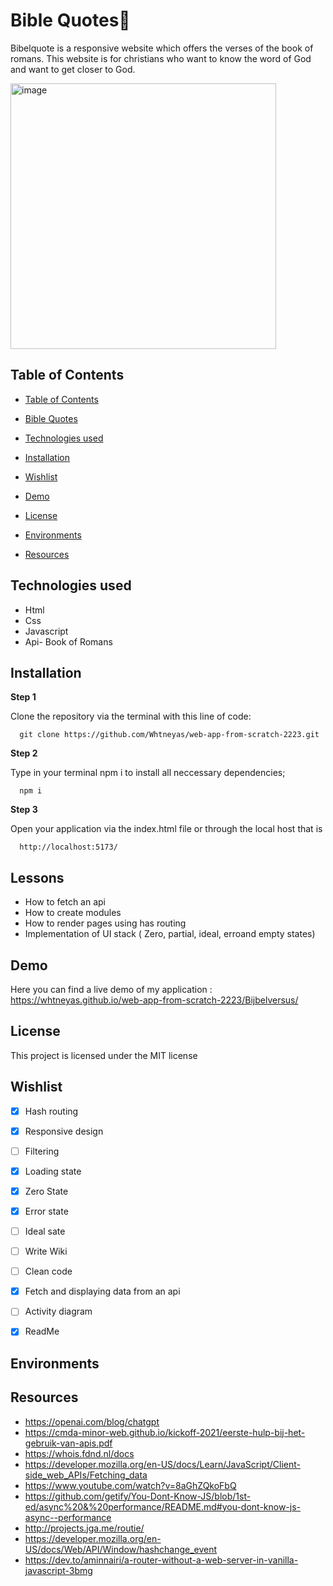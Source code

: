 

# Bible Quotes:book:


Bibelquote is a responsive website which offers the verses of the book of romans. This website is for christians who want to know the word of God and want to get closer to God. 

<img width="425" alt="image" src="https://user-images.githubusercontent.com/90154152/222978899-e9420d42-9918-451e-a090-1720c1eaafd4.png">


## Table of Contents
   * [Table of Contents](#table-of-contents)
   * [Bible Quotes](#bible-quotes)
   * [Technologies used](#technologies-used)
   * [Installation](#installation)
  
   * [Wishlist](#wishlist)
   * [Demo](#demo)
   * [License](#license)
   * [Environments](#environments)
   * [Resources](#resources)

   



## Technologies used
- Html 
- Css
- Javascript 
- Api- Book of Romans

## Installation

**Step 1**

Clone the repository via the terminal with this line of code: 

      git clone https://github.com/Whtneyas/web-app-from-scratch-2223.git
      
      
      
**Step 2**

Type in your terminal npm i to install all neccessary dependencies; 

      npm i 

**Step 3**

Open your application via the index.html file or through the local host that is 

      http://localhost:5173/



   



## Lessons 
- How to fetch an api 
- How to create modules
- How to render pages using has routing 
- Implementation of UI stack ( Zero, partial, ideal, erroand empty states)



## Demo

Here you can find a live demo of my application : https://whtneyas.github.io/web-app-from-scratch-2223/Bijbelversus/



## License 

This project is licensed under the MIT license 



## Wishlist

- [X] Hash routing
- [X] Responsive design
- [ ] Filtering
- [X] Loading state
- [X] Zero State
- [X] Error state
- [ ] Ideal sate 
- [ ] Write Wiki
- [ ] Clean code
- [X] Fetch and displaying data from an api
- [ ] Activity diagram
- [X] ReadMe



## Environments







## Resources

- https://openai.com/blog/chatgpt
- https://cmda-minor-web.github.io/kickoff-2021/eerste-hulp-bij-het-gebruik-van-apis.pdf
- https://whois.fdnd.nl/docs
- https://developer.mozilla.org/en-US/docs/Learn/JavaScript/Client-side_web_APIs/Fetching_data
- https://www.youtube.com/watch?v=8aGhZQkoFbQ
- https://github.com/getify/You-Dont-Know-JS/blob/1st-ed/async%20&%20performance/README.md#you-dont-know-js-async--performance
- http://projects.jga.me/routie/
- https://developer.mozilla.org/en-US/docs/Web/API/Window/hashchange_event
- https://dev.to/aminnairi/a-router-without-a-web-server-in-vanilla-javascript-3bmg


